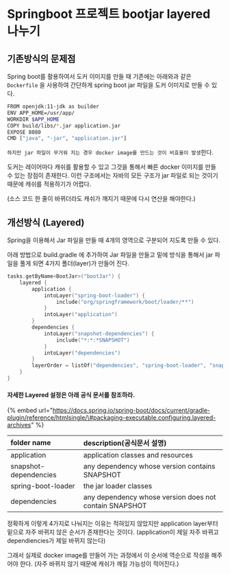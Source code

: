 # Springboot 프로젝트 bootjar layered 나누기

## 기존방식의 문제점

Spring boot를 활용하여서 도커 이미지를 만들 때 기존에는 아래와과 같은 `Dockerfile` 을 사용하여 간단하게 spring boot jar 파일을 도커 이미지로 만들 수 있다.

```bash
FROM openjdk:11-jdk as builder
ENV	APP_HOME=/usr/app/
WORKDIR $APP_HOME
COPY build/libs/*.jar application.jar
EXPOSE 8080
CMD ["java", "-jar", "application.jar"]
```

`하지만 jar 파일이 무거워 지는 경우 docker image를 만드는 것이 비효율이 발생`한다. 

도커는 레이어마다 캐쉬를 활용할 수 있고 그것을 통해서 빠른 docker 이미지를 만들 수 있는 장점이 존재한다. 이런 구조에서는 자바의 모든 구조가 jar 파일로 되는 것이기 때문에 캐쉬를 적용하기가 어렵다. 

\(소스 코드 한 줄이 바뀌더라도 캐쉬가 깨지기 때문에 다시 연산을 해야한다.\)

## 개선방식 \(Layered\)

 Spring을 이용해서 Jar 파일을 만들 때 4개의 영역으로 구분되어 지도록 만들 수 있다.

아래 방법으로 build.gradle 에 추가하여 Jar 파일을 만들고 밑에 방식을 통해서 jar 파일을 풀게 되면 4가지 폴더\(layer\)가 만들어 진다.

```kotlin
tasks.getByName<BootJar>("bootJar") {
	layered {
		application {
			intoLayer("spring-boot-loader") {
				include("org/springframework/boot/loader/**")
			}
			intoLayer("application")
		}
		dependencies {
			intoLayer("snapshot-dependencies") {
				include("*:*:*SNAPSHOT")
			}
			intoLayer("dependencies")
		}
		layerOrder = listOf("dependencies", "spring-boot-loader", "snapshot-dependencies", "application")
	}
}
```

#### 자세한 Layered 설정은 아래 공식 문서를 참조하라.

{% embed url="https://docs.spring.io/spring-boot/docs/current/gradle-plugin/reference/htmlsingle/\#packaging-executable.configuring.layered-archives" %}



| folder name | description\(공식문서 설명\) |
| :--- | :--- |
| application | application classes and resources |
| snapshot-dependencies | any dependency whose version contains SNAPSHOT |
| spring-boot-loader | the jar loader classes |
| dependencies | any dependency whose version does not contain SNAPSHOT |

정확하게 이렇게 4가지로 나눠지는 이유는 적혀있지 않았지만 application layer부터 밑으로 자주 바뀌지 않은 순서가 존재한다는 것이다. \(application이 제일 자주 바뀌고 dependiencies가 제일 바뀌지 않는다\)

그래서 실제로 docker image를 만들어 가는 과정에서 이 순서에 역순으로 작성을 해주어야 한다. \(자주 바뀌지 않기 때문에 캐쉬가 깨질 가능성이 적어진다.\)



